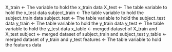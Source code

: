 X_train <- The variable to hold the x_train data
X_test <-  The table variable to hold the x_test data
subject_train <- The table variable to hold the subject_train data
subject_test <- The table variable to hold the subject_test data
y_train <- The table variable to hold the y_train data
y_test <- The table variable to hold the y_test data
x_table <- merged dataset of X_train and X_test
subject <- merged dataset of subject_train and subject_test
y_table <- merged dataset of y_train and y_test 
features <- The table variable to hold the features data
